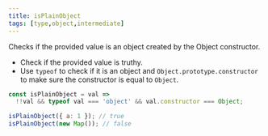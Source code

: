 ```yaml
---
title: isPlainObject
tags: [type,object,intermediate]
---
```


Checks if the provided value is an object created by the Object constructor.

- Check if the provided value is truthy.
- Use `typeof` to check if it is an object and `Object.prototype.constructor` to make sure the constructor is equal to `Object`.

```js
const isPlainObject = val =>
  !!val && typeof val === 'object' && val.constructor === Object;
```

```js
isPlainObject({ a: 1 }); // true
isPlainObject(new Map()); // false
```
